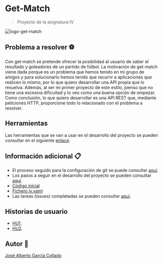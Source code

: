 # Get-Match
> Proyecto de la asignatura IV 

![logo-get-match](https://github.com/joseegc10/get-match/blob/master/docs/img/logo.png)

## Problema a resolver :soccer:

Con get-match se pretende ofrecer la posibilidad al usuario de saber el resultado y goleadores de un partido de fútbol. La motivación de get-match viene dada porque es un problema que hemos tenido en mi grupo de amigos y para solucionarlo hemos tenido que recurrir a aplicaciones que realicen lo mismo, por lo que quiero desarrollar una API propia que lo resuelva. Además, al ser mi primer proyecto de este estilo, pienso que no tiene una excesiva dificultad y lo veo como una buena opción de empezar. Como conclusión, lo que quiero desarrollar es una API REST que, mediante peticiones HTTP, proporcione todo lo relacionado con el problema a resolver.

## Herramientas 

Las herramientas que se van a usar en el desarrollo del proyecto se pueden consultar en el siguiente [enlace](https://github.com/joseegc10/get-match/blob/master/docs/herramientas.md).

## Información adicional :clipboard:

- El proceso seguido para la configuración de git se puede consultar [aquí](https://github.com/joseegc10/ejercicios-IV/blob/master/configuracion-git/Pasos-seguidos.md).
- Los pasos a seguir en el desarrollo del proyecto se pueden consultar [aquí](https://github.com/joseegc10/get-match/blob/master/docs/Pasos-a-seguir.md).
- [Código inicial](https://github.com/joseegc10/get-match/blob/master/src/partido.rb)
- [Fichero iv.yaml](https://github.com/joseegc10/get-match/blob/master/iv.yaml)
- Las tareas (issues) completadas se pueden consultar [aquí](https://github.com/joseegc10/get-match/issues?q=is%3Aissue+is%3Aclosed).

## Historias de usuario

- [HU1](https://github.com/joseegc10/get-match/issues/1).
- [HU2](https://github.com/joseegc10/get-match/issues/2).

## Autor :man:

[José Alberto García Collado](https://github.com/joseegc10)
